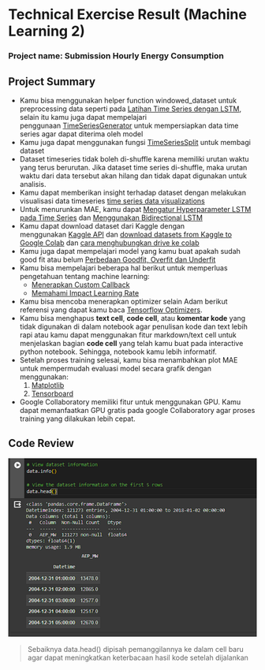 # Technical Exercise Result (Machine Learning 2)

### Project name: Submission Hourly Energy Consumption

## Project Summary

- Kamu bisa menggunakan helper function windowed_dataset untuk preprocessing data seperti pada [Latihan Time Series dengan LSTM](https://www.dicoding.com/academies/185/tutorials/10174), selain itu kamu juga dapat mempelajari penggunaan [TimeSeriesGenerator](https://machinelearningmastery.com/how-to-use-the-timeseriesgenerator-for-time-series-forecasting-in-keras/) untuk mempersiapkan data time series agar dapat diterima oleh model
- Kamu juga dapat menggunakan fungsi [TimeSeriesSplit](https://scikit-learn.org/stable/modules/generated/sklearn.model_selection.TimeSeriesSplit.html) untuk membagi dataset
- Dataset timeseries tidak boleh di-shuffle karena memiliki urutan waktu yang terus berurutan. Jika dataset time series di-shuffle, maka urutan waktu dari data tersebut akan hilang dan tidak dapat digunakan untuk analisis.
- Kamu dapat memberikan insight terhadap dataset dengan melakukan visualisasi data timeseries [time series data visualizations](https://towardsdatascience.com/8-visualizations-with-python-to-handle-multiple-time-series-data-19b5b2e66dd0)
- Untuk menurunkan MAE, kamu dapat [Mengatur Hyperparameter LSTM pada Time Series](https://machinelearningmastery.com/tune-lstm-hyperparameters-keras-time-series-forecasting/) dan [Menggunakan Bidirectional LSTM](https://stackoverflow.com/questions/43035827/whats-the-difference-between-a-bidirectional-lstm-and-an-lstm)
- Kamu dapat download dataset dari Kaggle dengan menggunakan [Kaggle API](https://github.com/Kaggle/kaggle-api) dan [download datasets from Kaggle to Google Colab](https://medium.com/geekculture/how-to-download-datasets-from-kaggle-to-google-colab-7bb3c5a44c51) dan [cara menghubungkan drive ke colab](https://medium.com/@dede.brahma2/cara-menggunakan-google-colaboratory-5f5e4393ac2f#:~:text=Menggunakan%20Colab&text=Masuk%20kedalam%20google%20drive%20kemudian,colab%E2%80%9D%20setelah%20muncul%20klik%20connect.&text=Setelah%20berhasil%20instalasi%2C%20buat%20folder,kemudian%20masuk%20kedalam%20folder%20tersebut.)
- Kamu juga dapat mempelajari model yang kamu buat apakah sudah good fit atau belum [Perbedaan Goodfit, Overfit dan Underfit](https://machinelearningmastery.com/learning-curves-for-diagnosing-machine-learning-model-performance/)
- Kamu bisa mempelajari beberapa hal berikut untuk memperluas pengetahuan tentang machine learning:
    - [Menerapkan Custom Callback](https://keras.io/api/callbacks/)
    - [Memahami Impact Learning Rate](https://machinelearningmastery.com/understand-the-dynamics-of-learning-rate-on-deep-learning-neural-netw)
- Kamu bisa mencoba menerapkan optimizer selain Adam berikut referensi yang dapat kamu baca [Tensorflow Optimizers](https://www.tensorflow.org/api_docs/python/tf/keras/optimizers).
- Kamu bisa menghapus **text cell**, **code cell**, atau **komentar kode** yang tidak digunakan di dalam notebook agar penulisan kode dan text lebih rapi atau kamu dapat menggunakan fitur markdown/text cell untuk menjelaskan bagian **code cell** yang telah kamu buat pada interactive python notebook. Sehingga, notebook kamu lebih informatif.
- Setelah proses training selesai, kamu bisa menambahkan plot MAE untuk mempermudah evaluasi model secara grafik dengan menggunakan:
    1. [Matplotlib](https://matplotlib.org/stable/tutorials/introductory/pyplot.html)
    2. [Tensorboard](https://www.tensorflow.org/tensorboard/tensorboard_in_notebooks)
- Google Collaboratory memiliki fitur untuk menggunakan GPU. Kamu dapat memanfaatkan GPU gratis pada google Collaboratory agar proses training yang dilakukan lebih cepat.

## Code Review

![Screenshot 2024-05-08 113541.png](Image/Screenshot_2024-05-08_113541.png)

> Sebaiknya data.head() dipisah pemanggilannya ke dalam cell baru agar dapat meningkatkan keterbacaan hasil kode setelah dijalankan
>